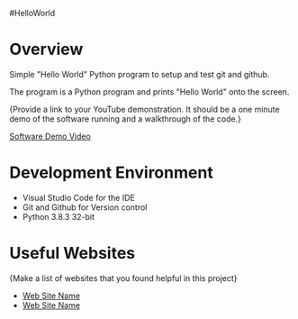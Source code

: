 #HelloWorld
# Overview

Simple "Hello World" Python program to setup and test git and github.

The program is a Python program and prints "Hello World" onto the screen.

{Provide a link to your YouTube demonstration.  It should be a one minute demo of the software running and a walkthrough of the code.}

[Software Demo Video](http://youtube.link.goes.hear)

# Development Environment

* Visual Studio Code for the IDE
* Git and Github for Version control
* Python 3.8.3 32-bit


# Useful Websites

{Make a list of websites that you found helpful in this project}
* [Web Site Name](http://url.link.goes.here)
* [Web Site Name](http://url.link.goes.here)
